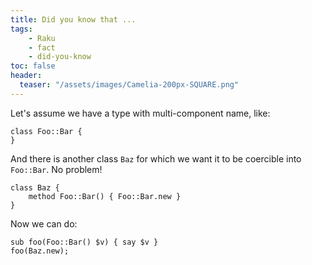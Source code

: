 ```yaml
---
title: Did you know that ...
tags:
    - Raku
    - fact
    - did-you-know
toc: false
header:
  teaser: "/assets/images/Camelia-200px-SQUARE.png"
---
```

Let's assume we have a type with multi-component name, like:

```
class Foo::Bar {
}
```

And there is another class `Baz` for which we want it to be coercible into
`Foo::Bar`. No problem!

```
class Baz {
    method Foo::Bar() { Foo::Bar.new }
}
```

Now we can do:

```
sub foo(Foo::Bar() $v) { say $v }
foo(Baz.new);
```
